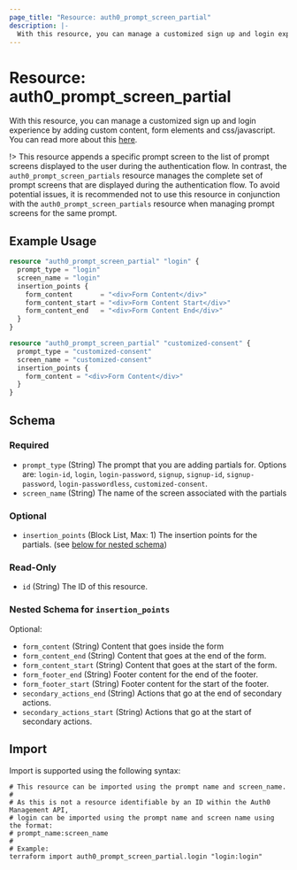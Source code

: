 ```yaml
---
page_title: "Resource: auth0_prompt_screen_partial"
description: |-
  With this resource, you can manage a customized sign up and login experience by adding custom content, form elements and css/javascript. You can read more about this here https://auth0.com/docs/customize/universal-login-pages/customize-signup-and-login-prompts.
---
```


# Resource: auth0_prompt_screen_partial

With this resource, you can manage a customized sign up and login experience by adding custom content, form elements and css/javascript. You can read more about this [here](https://auth0.com/docs/customize/universal-login-pages/customize-signup-and-login-prompts).

!> This resource appends a specific prompt screen to the list of prompt screens displayed to the user during the authentication flow.
 In contrast, the `auth0_prompt_screen_partials` resource manages the complete set of prompt screens that are displayed during the
 authentication flow. To avoid potential issues, it is recommended not to use this resource in conjunction with the
 `auth0_prompt_screen_partials` resource when managing prompt screens for the same prompt.

## Example Usage

```terraform
resource "auth0_prompt_screen_partial" "login" {
  prompt_type = "login"
  screen_name = "login"
  insertion_points {
    form_content       = "<div>Form Content</div>"
    form_content_start = "<div>Form Content Start</div>"
    form_content_end   = "<div>Form Content End</div>"
  }
}

resource "auth0_prompt_screen_partial" "customized-consent" {
  prompt_type = "customized-consent"
  screen_name = "customized-consent"
  insertion_points {
    form_content = "<div>Form Content</div>"
  }
}
```

<!-- schema generated by tfplugindocs -->
## Schema

### Required

- `prompt_type` (String) The prompt that you are adding partials for. Options are: `login-id`, `login`, `login-password`, `signup`, `signup-id`, `signup-password`, `login-passwordless`, `customized-consent`.
- `screen_name` (String) The name of the screen associated with the partials

### Optional

- `insertion_points` (Block List, Max: 1) The insertion points for the partials. (see [below for nested schema](#nestedblock--insertion_points))

### Read-Only

- `id` (String) The ID of this resource.

<a id="nestedblock--insertion_points"></a>
### Nested Schema for `insertion_points`

Optional:

- `form_content` (String) Content that goes inside the form
- `form_content_end` (String) Content that goes at the end of the form.
- `form_content_start` (String) Content that goes at the start of the form.
- `form_footer_end` (String) Footer content for the end of the footer.
- `form_footer_start` (String) Footer content for the start of the footer.
- `secondary_actions_end` (String) Actions that go at the end of secondary actions.
- `secondary_actions_start` (String) Actions that go at the start of secondary actions.

## Import

Import is supported using the following syntax:

```shell
# This resource can be imported using the prompt name and screen_name.
#
# As this is not a resource identifiable by an ID within the Auth0 Management API,
# login can be imported using the prompt name and screen name using the format:
# prompt_name:screen_name
#
# Example:
terraform import auth0_prompt_screen_partial.login "login:login"
```
